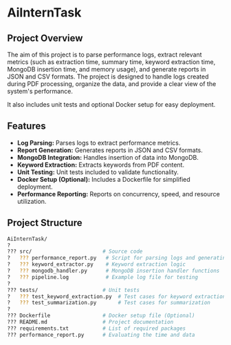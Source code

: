 # AiInternTask

## Project Overview

The aim of this project is to parse performance logs, extract relevant metrics (such as extraction time, summary time, keyword extraction time, MongoDB insertion time, and memory usage), and generate reports in JSON and CSV formats. The project is designed to handle logs created during PDF processing, organize the data, and provide a clear view of the system's performance.

It also includes unit tests and optional Docker setup for easy deployment.

## Features

- **Log Parsing:** Parses logs to extract performance metrics.
- **Report Generation:** Generates reports in JSON and CSV formats.
- **MongoDB Integration:** Handles insertion of data into MongoDB.
- **Keyword Extraction:** Extracts keywords from PDF content.
- **Unit Testing:** Unit tests included to validate functionality.
- **Docker Setup (Optional):** Includes a Dockerfile for simplified deployment.
- **Performance Reporting:** Reports on concurrency, speed, and resource utilization.

## Project Structure

```bash
AiInternTask/
?
??? src/                       # Source code
?   ??? performance_report.py   # Script for parsing logs and generating reports
?   ??? keyword_extractor.py    # Keyword extraction logic
?   ??? mongodb_handler.py      # MongoDB insertion handler functions
?   ??? pipeline.log            # Example log file for testing
?
??? tests/                     # Unit tests
?   ??? test_keyword_extraction.py  # Test cases for keyword extraction
?   ??? test_summarization.py       # Test cases for summarization
?
??? Dockerfile                 # Docker setup file (Optional)
??? README.md                  # Project documentation
??? requirements.txt           # List of required packages
??? performance_report.py      # Evaluating the time and data
